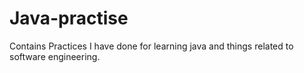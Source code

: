# Java-practise

Contains Practices I have done for learning java and things related to software engineering.
